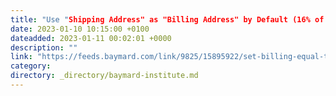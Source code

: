 ```yaml
---
title: "Use "Shipping Address" as "Billing Address" by Default (16% of Mobile Sites Have Implementation Issues)"
date: 2023-01-10 10:15:00 +0100
dateadded: 2023-01-11 00:02:01 +0000
description: ""
link: "https://feeds.baymard.com/link/9825/15895922/set-billing-equal-to-shipping"
category:
directory: _directory/baymard-institute.md
---
```

